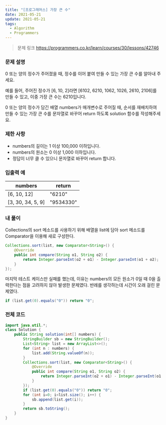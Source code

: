 ```yaml
---
title: "[프로그래머스] 가장 큰 수"
date: 2021-05-21
update: 2021-05-21
tags:
  - Algorithm
  - Programmers
---
```


> 문제 링크
> <https://programmers.co.kr/learn/courses/30/lessons/42746>

### 문제 설명

0 또는 양의 정수가 주어졌을 때, 정수를 이어 붙여 만들 수 있는 가장 큰 수를 알아내 주세요.

예를 들어, 주어진 정수가 [6, 10, 2]라면 [6102, 6210, 1062, 1026, 2610, 2106]를 만들 수 있고, 이중 가장 큰 수는 6210입니다.

0 또는 양의 정수가 담긴 배열 numbers가 매개변수로 주어질 때, 순서를 재배치하여 만들 수 있는 가장 큰 수를 문자열로 바꾸어 return 하도록 solution 함수를 작성해주세요.

### 제한 사항

- numbers의 길이는 1 이상 100,000 이하입니다.
- numbers의 원소는 0 이상 1,000 이하입니다.
- 정답이 너무 클 수 있으니 문자열로 바꾸어 return 합니다.

### 입출력 예

|numbers|return|
|-|-|
|[6, 10, 12]|"6210"|
|[3, 30, 34, 5, 9]|"9534330"|

### 내 풀이

Collections의 sort 메소드를 사용하기 위해 배열을 list에 담아 sort 메소드를 Comparator을 이용해 새로 구성한다.

```java
Collections.sort(list, new Comparator<String>() {
    @Override
    public int compare(String o1, String o2) {
        return Integer.parseInt(o2 + o1) - Integer.parseInt(o1 + o2);
    }
});
```

마지막 테스트 케이스만 실패를 했는데, 이유는 numbers의 모든 원소가 0일 때 0을 출력한다는 점을 고려하지 않아 발생한 문제였다. 반례를 생각하는데 시간이 오래 걸린 문제였다.

```java
if (list.get(0).equals("0")) return "0";
```

### 전체 코드

```java
import java.util.*;
class Solution {
    public String solution(int[] numbers) {
        StringBuilder sb = new StringBuilder();
        List<String> list = new ArrayList<>();
        for (int n : numbers) {
            list.add(String.valueOf(n));
        }
        Collections.sort(list, new Comparator<String>() {
            @Override
            public int compare(String o1, String o2) {
                return Integer.parseInt(o2 + o1) - Integer.parseInt(o1 + o2);
            }
        });
        if (list.get(0).equals("0")) return "0";
        for (int i=0; i<list.size(); i++) {
            sb.append(list.get(i));
        }
        return sb.toString();
    }
}
```